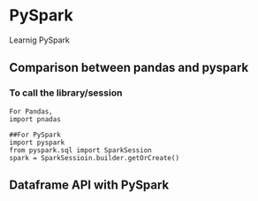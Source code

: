 # PySpark
Learnig PySpark

## Comparison between pandas and pyspark
### To call the library/session
```
For Pandas,
import pnadas

##For PySpark 
import pyspark
from pyspark.sql import SparkSession
spark = SparkSessioin.builder.getOrCreate()
```
## Dataframe API with PySpark
